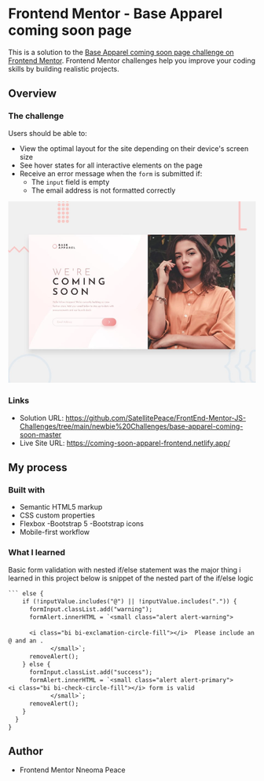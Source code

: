 # Frontend Mentor - Base Apparel coming soon page

This is a solution to the [Base Apparel coming soon page challenge on Frontend Mentor](https://www.frontendmentor.io/challenges/base-apparel-coming-soon-page-5d46b47f8db8a7063f9331a0). Frontend Mentor challenges help you improve your coding skills by building realistic projects.

## Overview

### The challenge

Users should be able to:

- View the optimal layout for the site depending on their device's screen size
- See hover states for all interactive elements on the page
- Receive an error message when the `form` is submitted if:
  - The `input` field is empty
  - The email address is not formatted correctly

![Design preview for the Base Apparel coming soon page coding challenge](./design/desktop-preview.jpg)

### Links

- Solution URL: https://github.com/SatellitePeace/FrontEnd-Mentor-JS-Challenges/tree/main/newbie%20Challenges/base-apparel-coming-soon-master
- Live Site URL: https://coming-soon-apparel-frontend.netlify.app/

## My process

### Built with

- Semantic HTML5 markup
- CSS custom properties
- Flexbox
  -Bootstrap 5
  -Bootstrap icons
- Mobile-first workflow

### What I learned

Basic form validation with nested if/else statement was the major thing i learned in this project
below is snippet of the nested part of the if/else logic

````
``` else {
    if (!inputValue.includes("@") || !inputValue.includes(".")) {
      formInput.classList.add("warning");
      formAlert.innerHTML = `<small class="alert alert-warning">

      <i class="bi bi-exclamation-circle-fill"></i>  Please include an @ and an .
            </small>`;
      removeAlert();
    } else {
      formInput.classList.add("success");
      formAlert.innerHTML = `<small class="alert alert-primary">
<i class="bi bi-check-circle-fill"></i> form is valid
            </small>`;
      removeAlert();
    }
  }
}
````

## Author

- Frontend Mentor Nneoma Peace
